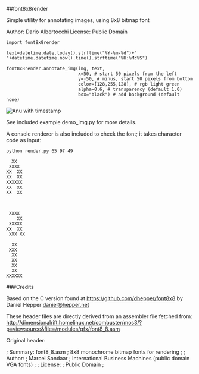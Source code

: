 
##font8x8render

Simple utility for annotating images, using 8x8 bitmap font

Author: Dario Albertocchi
License: Public Domain

```
import font8x8render

text=datetime.date.today().strftime("%Y-%m-%d")+" "+datetime.datetime.now().time().strftime("%H:%M:%S")

font8x8render.annotate_img(img, text,
                           x=50, # start 50 pixels from the left
                           y=-50, # minus, start 50 pixels from bottom
                           color=[128,255,128], # rgb light green
                           alpha=0.6, # transparency (default 1.0)
                           box="black") # add background (default none)
```


![Anu with timestamp](https://raw.githubusercontent.com/dariox2/font8x8render/master/demo_annotated.png)


See included example demo_img.py for more details.


A console renderer is also included to check 
the font; it takes character code as input:

```
python render.py 65 97 49

  XX
 XXXX
XX  XX
XX  XX
XXXXXX
XX  XX
XX  XX



 XXXX
    XX
 XXXXX
XX  XX
 XXX XX

  XX
 XXX
  XX
  XX
  XX
  XX
XXXXXX
```



###Credits

Based on the C version found at https://github.com/dhepper/font8x8
by Daniel Hepper <daniel@hepper.net>

These header files are directly derived from an assembler file fetched from:
http://dimensionalrift.homelinux.net/combuster/mos3/?p=viewsource&file=/modules/gfx/font8_8.asm

Original header:

; Summary: font8_8.asm
; 8x8 monochrome bitmap fonts for rendering
;
; Author:
;     Marcel Sondaar
;     International Business Machines (public domain VGA fonts)
;
; License:
;     Public Domain
;



